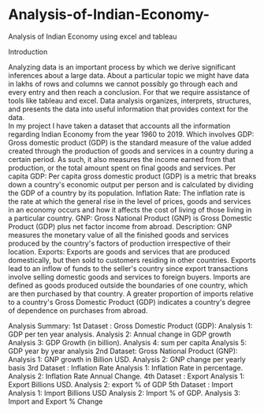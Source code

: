 # Analysis-of-Indian-Economy-
Analysis of Indian Economy using excel and tableau

Introduction

Analyzing data is an important process by which we derive significant inferences about a large data. About a particular topic we might have data in lakhs of rows and columns we cannot possibly go through each and every entry and then reach a conclusion. For that we require assistance of tools like tableau and excel. Data analysis organizes, interprets, structures, and presents the data into useful information that provides context for the data.	
In my project I have taken a dataset that accounts all the information regarding Indian Economy from the year 1960 to 2019. Which involves
GDP: Gross domestic product (GDP) is the standard measure of the value added created through the production of goods and services in a country during a certain period. As such, it also measures the income earned from that production, or the total amount spent on final goods and services.
Per capita GDP: Per capita gross domestic product (GDP) is a metric that breaks down a country's economic output per person and is calculated by dividing the GDP of a country by its population.
Inflation Rate: The inflation rate is the rate at which the general rise in the level of prices, goods and services in an economy occurs and how it affects the cost of living of those living in a particular country.
GNP: Gross National Product (GNP) is Gross Domestic Product (GDP) plus net factor income from abroad. Description: GNP measures the monetary value of all the finished goods and services produced by the country's factors of production irrespective of their location.
Exports:  Exports are goods and services that are produced domestically, but then sold to customers residing in other countries. Exports lead to an inflow of funds to the seller's country since export transactions involve selling domestic goods and services to foreign buyers.
Imports are defined as goods produced outside the boundaries of one country, which are then purchased by that country. A greater proportion of imports relative to a country's Gross Domestic Product (GDP) indicates a country's degree of dependence on purchases from abroad.

Analysis Summary:
1st Dataset : Gross Domestic Product (GDP):
Analysis 1: GDP per ten year analysis.
Analysis 2: Annual change in GDP growth	
Analysis 3: GDP Growth (in billion).
Analysis 4: sum per capita
Analysis 5: GDP year by year analysis
2nd Dataset: Gross National Product (GNP):
Analysis 1: GNP growth in Billion USD.
Analysis 2: GNP change per yearly basis
3rd Dataset : Inflation Rate 
Analysis 1: Inflation Rate in percentage.
Analysis 2: Inflation Rate Annual Change.
4th Dataset : Export
Analysis 1: Export Billions USD.
Analysis 2: export % of GDP
5th Dataset : Import
                Analysis 1: Import Billions USD
Analysis 2: Import % of GDP.
Analysis 3: Import and Export % Change
